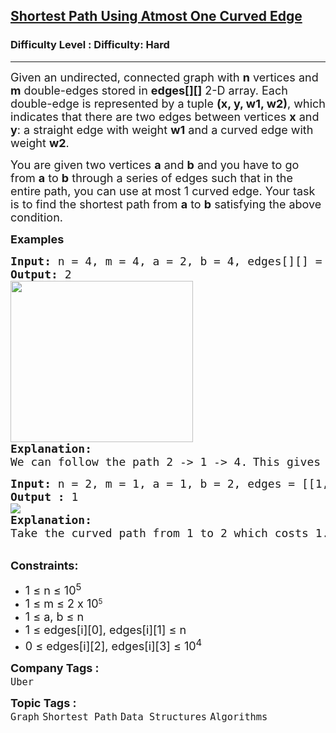 <h2><a href="https://www.geeksforgeeks.org/problems/shortest-path-using-atmost-one-curved-edge--170647/1?page=2&difficulty=Hard&status=unsolved&sortBy=submissions">Shortest Path Using Atmost One Curved Edge</a></h2><h3>Difficulty Level : Difficulty: Hard</h3><hr><div class="problems_problem_content__Xm_eO"><p><span style="font-size: 18px;">Given an undirected, connected graph with <strong>n</strong> vertices and <strong>m</strong> double-edges stored in <strong>edges[][]</strong> 2-D array. Each double-edge is represented by a tuple <strong>(x, y, w1, w2)</strong>, which indicates that there are two edges between vertices <strong>x</strong> and <strong>y</strong>: a straight edge with weight <strong>w1</strong> and a curved edge with weight <strong>w2</strong>.</span></p>
<p><span style="font-size: 18px;">You are given two vertices <strong>a</strong> and <strong>b</strong> and you have to go from <strong>a</strong> to <strong>b</strong> through a series of edges such that in the entire path, you can use at most 1 curved edge. Your task is to find the shortest path from <strong>a</strong> to <strong>b</strong> satisfying the above condition.</span></p>
<p><span style="font-size: 18px;"><strong>Examples</strong></span></p>
<pre><span style="font-size: 18px;"><strong>Input: </strong>n = 4, m = 4, a = 2, b = 4, edges[][] = [[1, 2, 1, 4], [1, 3, 2, 4],[1, 4, 3, 1], [2, 4, 6, 5]]
<strong>Output: </strong>2
</span><span style="font-size: 18px;"><img src="https://media.geeksforgeeks.org/img-practice/prod/addEditProblem/713968/Web/Other/blobid0_1745470590.jpg" width="292" height="258"><br><strong>Explanation:</strong>
We can follow the path 2 -&gt; 1 -&gt; 4.</span> <span style="font-size: 18px;">This gives a distance of 1+3 = 4 if we follow all straight paths. But we can take the curved path  from 1 -&gt; 4, which costs 1. This will result in a cost of 1 + 1 = 2</span>
</pre>
<pre><span style="font-size: 18px;"><strong>Input: </strong>n = 2, m = 1, a = 1, b = 2, edges = [[1, 2, 4, 1]]
<strong>Output : </strong>1
</span><img src="https://media.geeksforgeeks.org/img-practice/PROD/addEditProblem/713968/Web/Other/fcf19135-c88b-48ac-8fc4-bc46efc7ca3f_1685087926.png">
<span style="font-size: 18px;"><strong>Explanation:</strong>
Take the curved path from 1 to 2 which costs 1. </span>
</pre>
<p><br><span style="font-size: 18px;"><strong>Constraints:</strong></span></p>
<ul>
<li><span style="font-size: 18px;">1 ≤ n ≤ 10<sup>5</sup></span></li>
<li><span style="font-size: 18px;">1&nbsp;</span><span style="font-size: 18px;">≤ m </span><span style="font-size: 18px;">≤ 2 x&nbsp;</span><span style="font-size: 18px;">10</span><sup>5</sup></li>
<li><span style="font-size: 18px;">1 ≤ a, b ≤ n</span></li>
<li><span style="font-size: 18px;">1 ≤ edges[i][0], edges[i][1] ≤ n</span></li>
<li><span style="font-size: 18px;">0 ≤&nbsp;edges[i][2], edges[i][3] ≤ 10<sup>4</sup></span></li>
</ul></div><p><span style=font-size:18px><strong>Company Tags : </strong><br><code>Uber</code>&nbsp;<br><p><span style=font-size:18px><strong>Topic Tags : </strong><br><code>Graph</code>&nbsp;<code>Shortest Path</code>&nbsp;<code>Data Structures</code>&nbsp;<code>Algorithms</code>&nbsp;
